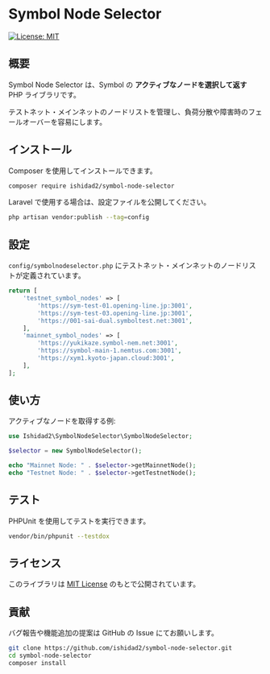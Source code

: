 # Symbol Node Selector

[![License: MIT](https://img.shields.io/badge/License-MIT-yellow.svg)](https://opensource.org/licenses/MIT)


## 概要
Symbol Node Selector は、Symbol の **アクティブなノードを選択して返す** PHP ライブラリです。 

テストネット・メインネットのノードリストを管理し、負荷分散や障害時のフェールオーバーを容易にします。

## インストール

Composer を使用してインストールできます。

```sh
composer require ishidad2/symbol-node-selector
```

Laravel で使用する場合は、設定ファイルを公開してください。

```sh
php artisan vendor:publish --tag=config
```

## 設定
`config/symbolnodeselector.php` にテストネット・メインネットのノードリストが定義されています。

```php
return [
    'testnet_symbol_nodes' => [
        'https://sym-test-01.opening-line.jp:3001',
        'https://sym-test-03.opening-line.jp:3001',
        'https://001-sai-dual.symboltest.net:3001',
    ],
    'mainnet_symbol_nodes' => [
        'https://yukikaze.symbol-nem.net:3001',
        'https://symbol-main-1.nemtus.com:3001',
        'https://xym1.kyoto-japan.cloud:3001',
    ],
];
```

## 使い方

アクティブなノードを取得する例:

```php
use Ishidad2\SymbolNodeSelector\SymbolNodeSelector;

$selector = new SymbolNodeSelector();

echo "Mainnet Node: " . $selector->getMainnetNode();
echo "Testnet Node: " . $selector->getTestnetNode();
```

## テスト

PHPUnit を使用してテストを実行できます。

```sh
vendor/bin/phpunit --testdox
```

## ライセンス

このライブラリは [MIT License](https://opensource.org/licenses/MIT) のもとで公開されています。

## 貢献

バグ報告や機能追加の提案は GitHub の Issue にてお願いします。

```sh
git clone https://github.com/ishidad2/symbol-node-selector.git
cd symbol-node-selector
composer install
```

